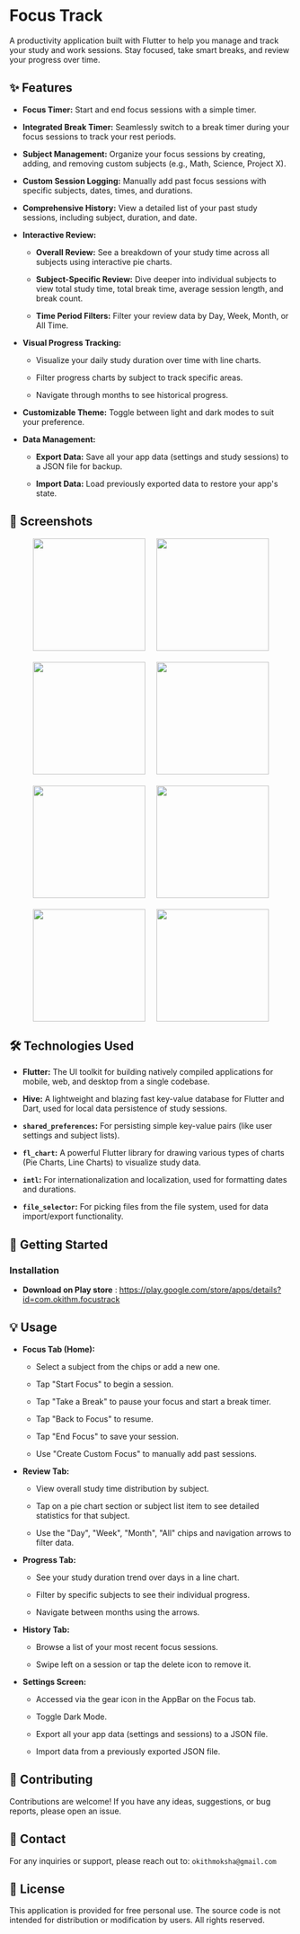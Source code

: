 # Focus Track

A productivity application built with Flutter to help you manage and track your study and work sessions. Stay focused, take smart breaks, and review your progress over time.

## ✨ Features

-   **Focus Timer:** Start and end focus sessions with a simple timer.

-   **Integrated Break Timer:** Seamlessly switch to a break timer during your focus sessions to track your rest periods.

-   **Subject Management:** Organize your focus sessions by creating, adding, and removing custom subjects (e.g., Math, Science, Project X).

-   **Custom Session Logging:** Manually add past focus sessions with specific subjects, dates, times, and durations.

-   **Comprehensive History:** View a detailed list of your past study sessions, including subject, duration, and date.

-   **Interactive Review:**

    -   **Overall Review:** See a breakdown of your study time across all subjects using interactive pie charts.

    -   **Subject-Specific Review:** Dive deeper into individual subjects to view total study time, total break time, average session length, and break count.

    -   **Time Period Filters:** Filter your review data by Day, Week, Month, or All Time.

-   **Visual Progress Tracking:**

    -   Visualize your daily study duration over time with line charts.

    -   Filter progress charts by subject to track specific areas.

    -   Navigate through months to see historical progress.

-   **Customizable Theme:** Toggle between light and dark modes to suit your preference.

-   **Data Management:**

    -   **Export Data:** Save all your app data (settings and study sessions) to a JSON file for backup.

    -   **Import Data:** Load previously exported data to restore your app's state.


## 📱 Screenshots

<div style="display: flex; flex-wrap: wrap; justify-content: center; gap: 20px;">
<img src="screenshot/Screenshot_20250630-121422.png" width="200px">
<img src="screenshot/Screenshot_20250630-121239.png" width="200px">
<img src="screenshot/Screenshot_20250630-121259.png" width="200px">
<img src="screenshot/Screenshot_20250630-121303.png" width="200px">
<img src="screenshot/Screenshot_20250630-121326.png" width="200px">
<img src="screenshot/Screenshot_20250630-121334.png" width="200px">
<img src="screenshot/Screenshot_20250630-121411.png" width="200px">
<img src="screenshot/Screenshot_20250630-121416.png" width="200px">
</div>

## 🛠️ Technologies Used

-   **Flutter:** The UI toolkit for building natively compiled applications for mobile, web, and desktop from a single codebase.

-   **Hive:** A lightweight and blazing fast key-value database for Flutter and Dart, used for local data persistence of study sessions.

-   **`shared_preferences`:** For persisting simple key-value pairs (like user settings and subject lists).

-   **`fl_chart`:** A powerful Flutter library for drawing various types of charts (Pie Charts, Line Charts) to visualize study data.

-   **`intl`:** For internationalization and localization, used for formatting dates and durations.

-   **`file_selector`:** For picking files from the file system, used for data import/export functionality.


## 🚀 Getting Started

### Installation

- **Download on Play store** : https://play.google.com/store/apps/details?id=com.okithm.focustrack

## 💡 Usage

-   **Focus Tab (Home):**

    -   Select a subject from the chips or add a new one.

    -   Tap "Start Focus" to begin a session.

    -   Tap "Take a Break" to pause your focus and start a break timer.

    -   Tap "Back to Focus" to resume.

    -   Tap "End Focus" to save your session.

    -   Use "Create Custom Focus" to manually add past sessions.

-   **Review Tab:**

    -   View overall study time distribution by subject.

    -   Tap on a pie chart section or subject list item to see detailed statistics for that subject.

    -   Use the "Day", "Week", "Month", "All" chips and navigation arrows to filter data.

-   **Progress Tab:**

    -   See your study duration trend over days in a line chart.

    -   Filter by specific subjects to see their individual progress.

    -   Navigate between months using the arrows.

-   **History Tab:**

    -   Browse a list of your most recent focus sessions.

    -   Swipe left on a session or tap the delete icon to remove it.

-   **Settings Screen:**

    -   Accessed via the gear icon in the AppBar on the Focus tab.

    -   Toggle Dark Mode.

    -   Export all your app data (settings and sessions) to a JSON file.

    -   Import data from a previously exported JSON file.


## 🤝 Contributing

Contributions are welcome! If you have any ideas, suggestions, or bug reports, please open an issue.

## 📧 Contact

For any inquiries or support, please reach out to: `okithmoksha@gmail.com`

## 📄 License

This application is provided for free personal use. The source code is not intended for distribution or modification by users. All rights reserved.

